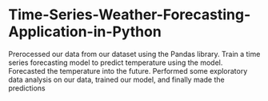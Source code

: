 # Time-Series-Weather-Forecasting-Application-in-Python
Prerocessed our data from our dataset using the Pandas library. Train a time series forecasting model to predict temperature using the model. Forecasted the temperature into the future. Performed some exploratory data analysis on our data, trained our model, and finally made the predictions
